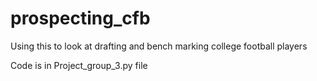 # prospecting_cfb
Using this to look at drafting and bench marking college football players

Code is in Project_group_3.py file
